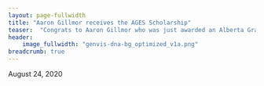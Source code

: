 ```yaml
---
layout: page-fullwidth
title: "Aaron Gillmor receives the AGES Scholarship"
teaser:  "Congrats to Aaron Gillmor who was just awarded an Alberta Graduate Excellence Scholarship!"
header:
    image_fullwidth: "genvis-dna-bg_optimized_v1a.png"
breadcrumb: true
---
```

August 24, 2020
